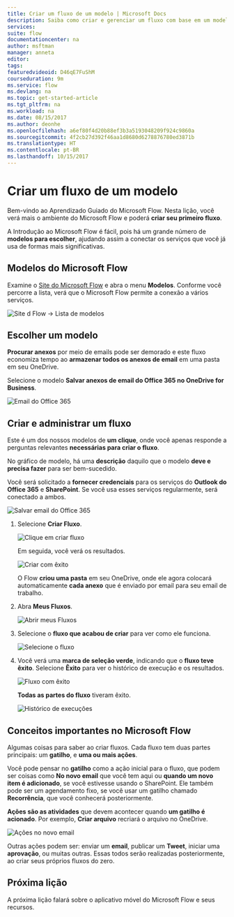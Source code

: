 ```yaml
---
title: Criar um fluxo de um modelo | Microsoft Docs
description: Saiba como criar e gerenciar um fluxo com base em um modelo.
services: 
suite: flow
documentationcenter: na
author: msftman
manager: anneta
editor: 
tags: 
featuredvideoid: D46qE7FuShM
courseduration: 9m
ms.service: flow
ms.devlang: na
ms.topic: get-started-article
ms.tgt_pltfrm: na
ms.workload: na
ms.date: 08/15/2017
ms.author: deonhe
ms.openlocfilehash: a6ef80f4d20b88ef3b3a5193048209f924c9860a
ms.sourcegitcommit: 4f2cb27d392f46aa1d8680d6278876780ed3871b
ms.translationtype: HT
ms.contentlocale: pt-BR
ms.lasthandoff: 10/15/2017
---
```

# <a name="create-a-flow-from-a-template"></a>Criar um fluxo de um modelo
Bem-vindo ao Aprendizado Guiado do Microsoft Flow. Nesta lição, você verá mais o ambiente do Microsoft Flow e poderá **criar seu primeiro fluxo**.

A Introdução ao Microsoft Flow é fácil, pois há um grande número de **modelos para escolher**, ajudando assim a conectar os serviços que você já usa de formas mais significativas.  

## <a name="microsoft-flow-templates"></a>Modelos do Microsoft Flow
Examine o [ Site do Microsoft Flow](https://ms.flow.microsoft.com) e abra o menu **Modelos**. Conforme você percorre a lista, verá que o Microsoft Flow permite a conexão a vários serviços.

![Site d Flow -> Lista de modelos](./media/learning-create-a-flow/template-list.png)

## <a name="choose-a-template"></a>Escolher um modelo
**Procurar anexos** por meio de emails pode ser demorado e este fluxo economiza tempo ao **armazenar todos os anexos de email** em uma pasta em seu OneDrive.

Selecione o modelo **Salvar anexos de email do Office 365 no OneDrive for Business**.

![Email do Office 365](./media/learning-create-a-flow/office-365-email.png)

## <a name="create-and-administer-a-flow"></a>Criar e administrar um fluxo
Este é um dos nossos modelos de **um clique**, onde você apenas responde a perguntas relevantes **necessárias para criar o fluxo**.

No gráfico de modelo, há uma **descrição** daquilo que o modelo **deve e precisa fazer** para ser bem-sucedido.

Você será solicitado a **fornecer credenciais** para os serviços do **Outlook do Office 365** e **SharePoint**. Se você usa esses serviços regularmente, será conectado a ambos.

![Salvar email do Office 365](./media/learning-create-a-flow/save-flow-office-description.png)

1. Selecione **Criar Fluxo**.
   
    ![Clique em criar fluxo](./media/learning-create-a-flow/click-create-flow.png)
   
    Em seguida, você verá os resultados. 
   
    ![Criar com êxito](./media/learning-create-a-flow/create-successful.png)
   
    O Flow **criou uma pasta** em seu OneDrive, onde ele agora colocará automaticamente **cada anexo** que é enviado por email para seu email de trabalho.
2. Abra **Meus Fluxos**.
   
    ![Abrir meus Fluxos](./media/learning-create-a-flow/click-my-flows.png)
3. Selecione o **fluxo que acabou de criar** para ver como ele funciona.
   
    ![Selecione o fluxo](./media/learning-create-a-flow/click-the-flow.png)
4. Você verá uma **marca de seleção verde**, indicando que o **fluxo teve êxito**. Selecione **Êxito** para ver o histórico de execução e os resultados.
   
    ![Fluxo com êxito](./media/learning-create-a-flow/flow-successful.png)
   
    **Todas as partes do fluxo** tiveram êxito. 
   
    ![Histórico de execuções](./media/learning-create-a-flow/run-history.png)

## <a name="important-concepts-in-microsoft-flow"></a>Conceitos importantes no Microsoft Flow
Algumas coisas para saber ao criar fluxos. Cada fluxo tem duas partes principais: um **gatilho**, e **uma ou mais ações**. 

Você pode pensar no **gatilho** como a ação inicial para o fluxo, que podem ser coisas como **No novo email** que você tem aqui ou **quando um novo item é adicionado**, se você estivesse usando o SharePoint. Ele também pode ser um agendamento fixo, se você usar um gatilho chamado **Recorrência**, que você conhecerá posteriormente.

**Ações são as atividades** que devem acontecer quando **um gatilho é acionado**. Por exemplo, **Criar arquivo** recriará o arquivo no OneDrive.

![Ações no novo email](./media/learning-create-a-flow/trigger-or-action.png)

Outras ações podem ser: enviar um **email**, publicar um **Tweet**, iniciar uma **aprovação**, ou muitas outras.
Essas todos serão realizadas posteriormente, ao criar seus próprios fluxos do zero. 

## <a name="next-lesson"></a>Próxima lição
A próxima lição falará sobre o aplicativo móvel do Microsoft Flow e seus recursos. 

